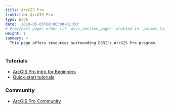 ```yaml
---
title: ArcGIS Pro
linktitle: ArcGIS Pro
type: book
date: '2019-05-05T00:00:00+01:00'
# Prev/next pager order (if `docs_section_pager` enabled in `params.toml`)
weight: 1
summary: >
  This page offers resources surrounding ESRI's ArcGIS Pro program.
---
```


### Tutorials
- <ins>[ArcGIS Pro Intro for Beginners](https://www.esri.com/en-us/arcgis/products/arcgis-pro/resources)</ins>
- <ins>[Quick-start tutorials](https://mediaspace.esri.com/playlist/dedicated/238049152/1_y584wlrb/1_2dg7upzn)</ins>

### Community
- <ins>[ArcGIS Pro Community](https://community.esri.com/t5/arcgis-pro/ct-p/arcgis-pro)</ins>

